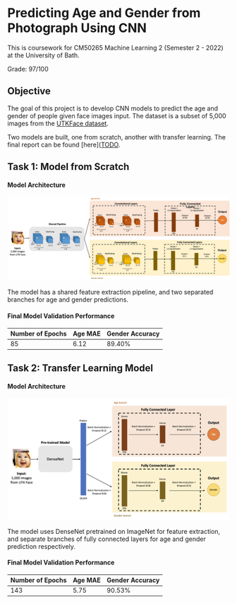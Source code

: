 # Predicting Age and Gender from Photograph Using CNN


This is coursework for CM50265 Machine Learning 2 (Semester 2 - 2022) at the University of Bath. 

Grade: 97/100

## Objective

The goal of this project is to develop CNN models to predict the age and gender of people given face images input. The dataset is a subset of 5,000 images from the [UTKFace dataset](https://susanqq.github.io/UTKFace/). 

Two models are built, one from scratch, another with transfer learning. The final report can be found [here]([TODO](https://github.com/RPSha/Age-and-Gender-from-Photograph-CNN/blob/main/CM50265%20Machine%20Learning%202%20-%20CW1%20Report.pdf).

## Task 1: Model from Scratch

#### Model Architecture

![Model A](modelA_architecture.png)

The model has a shared feature extraction pipeline, and two separated branches for age and gender predictions.

#### Final Model Validation Performance

|Number of Epochs|Age MAE| Gender Accuracy|
|--|--|--|
|85|6.12|89.40%|


## Task 2: Transfer Learning Model

#### Model Architecture
![Model B](modelB_architecture.png)

The model uses DenseNet pretrained on ImageNet for feature extraction, and separate branches of fully connected layers for age and gender prediction respectively.

#### Final Model Validation Performance

|Number of Epochs| Age MAE| Gender Accuracy|
|--|--|--|
|143|5.75|90.53%|
